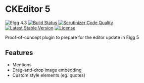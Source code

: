 CKEditor 5
==========

![Elgg 4.3](https://img.shields.io/badge/Elgg-4.3-green.svg)
[![Build Status](https://scrutinizer-ci.com/g/ColdTrick/ckeditor5/badges/build.png?b=master)](https://scrutinizer-ci.com/g/ColdTrick/ckeditor5/build-status/master)
[![Scrutinizer Code Quality](https://scrutinizer-ci.com/g/ColdTrick/ckeditor5/badges/quality-score.png?b=master)](https://scrutinizer-ci.com/g/ColdTrick/ckeditor5/?branch=master)
[![Latest Stable Version](https://poser.pugx.org/coldtrick/ckeditor5/v/stable.svg)](https://packagist.org/packages/coldtrick/ckeditor5)
[![License](https://poser.pugx.org/coldtrick/ckeditor5/license.svg)](https://packagist.org/packages/coldtrick/ckeditor5)

Proof-of-concept plugin to prepare for the editor update in Elgg 5

Features
--------

- Mentions
- Drag-and-drop image embedding
- Custom style elements (eg. quotes)
